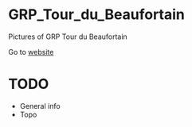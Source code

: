 # GRP_Tour_du_Beaufortain
Pictures of GRP Tour du Beaufortain

Go to [website](https://binnette.github.io/GRP_Tour_du_Beaufortain/)

# TODO
- General info
- Topo